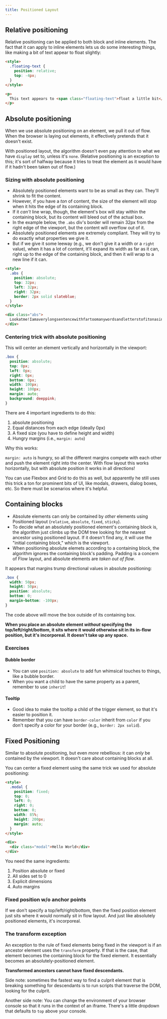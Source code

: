 ```yaml
---
title: Positioned Layout
---
```


## Relative positioning

Relative positioning can be applied to both block and inline elements. The fact that it can apply to inline elements lets us do some interesting things, like making a bit of text appear to float slightly:

```html
<style>
  .floating-text {
    position: relative;
    top: -4px;
  }
</style>

<p>
  This text appears to <span class="floating-text">float a little bit</span>!
</p>
```

## Absolute positioning

When we use absolute positioning on an element, we pull it out of flow. When the browser is laying out elements, it effectively pretends that it doesn't exist.

With positioned layout, the algorithm doesn't even pay attention to what we have `display` set to, unless it's `none`. (Relative positioning is an exception to this; it's sort of halfway because it tries to treat the element as it would have if it hadn't been taken out of flow.)

### Sizing with absolute positioning

- Absolutely positioned elements want to be as small as they can. They'll shrink to fit the content.
- However, if you have a _ton_ of content, the size of the element will stop when it hits the edge of its containing block.
- If it _can't_ line wrap, though, the element's box will stay within the containing block, but its content will bleed out of the actual box.
- In the example below, the `.abs` div's border will remain 32px from the right edge of the viewport, but the content will overflow out of it.
- Absolutely positioned elements are extremely compliant. They will try to do exactly what properties we give it.
- But if we give it some leeway (e.g., we don't give it a width or a `right` value), when it has a lot of content, it'll expand its width as far as it can, right up to the edge of the containing block, and then it will wrap to a new line if it can.

```html
<style>
  .abs {
    position: absolute;
    top: 32px;
    left: 32px;
    right: 32px;
    border: 2px solid slateblue;
  }
</style>

<div class="abs">
  Lookatme!Iamaverylongsentencewithfartoomanywordsandletterstofitonasinglelineintheavailablespace.
</div>
```

### Centering trick with absolute positioning

This will center an element vertically and horizontally in the viewport:

```css
.box {
  position: absolute;
  top: 0px;
  left: 0px;
  right: 0px;
  bottom: 0px;
  width: 100px;
  height: 100px;
  margin: auto;
  background: deeppink;
}
```

There are 4 important ingredients to do this:

1. absolute positioning
2. Equal distances from each edge (ideally 0px)
3. A fixed size (you have to define height and width)
4. Hungry margins (i.e., `margin: auto`)

Why this works:

`margin: auto` is hungry, so all the different margins compete with each other and push the element right into the center. With flow layout this works horizontally, but with absolute position it works in all directions!

You can use Flexbox and Grid to do this as well, but apparently he still uses this trick a ton for prominent bits of UI, like modals, drawers, dialog boxes, etc. So there must be scenarios where it's helpful.

## Containing blocks

- Absolute elements can only be contained by _other_ elements using Positioned layout (`relative`, `absolute`, `fixed`, `sticky`).
- To decide what an absolutely positioned element's containing block is, the algorithm just climbs up the DOM tree looking for the nearest ancestor using positioned layout. If it doesn't find any, it will use the "initial containing block," which is the viewport.
- When positioning absolute elemets according to a containing block, the algorithm ignores the containing block's padding. Padding is a concern of Flow layout, and absolute elements are _taken out of flow_.

It appears that margins trump directional values in absolute positioning:

```css
.box {
  width: 50px;
  height: 50px;
  position: absolute;
  bottom: 0;
  margin-bottom: -100px;
}
```

The code above will move the box outside of its containing box.

**When you place an absolute element _without_ specifying the top/left/right/bottom, it sits where it would otherwise sit in its in-flow position, but it's incorporeal. It doesn't take up any space.**

### Exercises

#### Bubble border

- You can use `position: absolute` to add fun whimsical touches to things, like a bubble border.
- When you want a child to have the same property as a parent, remember to use `inherit`!

#### Tooltip

- Good idea to make the tooltip a child of the trigger element, so that it's easier to position it.
- Remember that you can have `border-color` inherit from `color` if you don't specify a color for your border (e.g., `border: 2px solid`).

## Fixed Positioning

Similar to absolute positioning, but even _more_ rebellious: it can _only_ be contained by the viewport. It doesn't care about containing blocks at all.

You can center a fixed element using the same trick we used for absolute positioning:

```html
<style>
  .modal {
    position: fixed;
    top: 0;
    left: 0;
    right: 0;
    bottom: 0;
    width: 85%;
    height: 200px;
    margin: auto;
  }
</style>

<div>
  <div class="modal">Hello World</div>
</div>
```

You need the same ingredients:

1. Position absolute or fixed
2. All sides set to 0
3. Explicit dimensions
4. Auto margins

### Fixed position w/o anchor points

If we don't specify a top/left/right/bottom, then the fixed position element just sits where it would normally sit in flow layout. And just like absolutely positioned elements, it's incorporeal.

### The transform exception

An exception to the rule of fixed elements being fixed in the viewport is if an ancestor element uses the `transform` property. If that is the case, that element becomes the containing block for the fixed element. It essentially becomes an absolutely-positioned element.

**Transformed ancestors cannot have fixed descendants.**

Side note: sometimes the fastest way to find a culprit element that is breaking something for descendants is to run scripts that traverse the DOM, looking for the culprit.

Another side note: You can change the environment of your browser console so that it runs in the context of an iframe. There's a little dropdown that defaults to `top` above your console.
